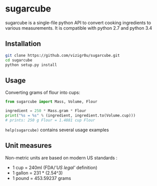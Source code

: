 # sugarcube

sugarcube is a single-file python API to convert cooking ingredients to various measurements.
It is compatible with python 2.7 and python 3.4

## Installation
```bash
git clone https://github.com/vizigr0u/sugarcube.git
cd sugarcube
python setup.py install
```
## Usage

Converting grams of flour into cups:
```python
from sugarcube import Mass, Volume, Flour

ingredient = 250 * Mass.gram * Flour
print("%s = %s" % (ingredient, ingredient.to(Volume.cup)))
# prints: 250 g Flour = 1.4881 cup Flour
```

`help(sugarcube)` contains several usage examples

## Unit measures

Non-metric units are based on modern US standards :
- 1 cup = 240ml (FDA/*'US legal'* definition)
- 1 gallon = 231 * (2.54^3)
- 1 pound = 453.59237 grams
